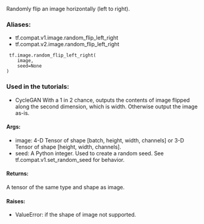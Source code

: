 Randomly flip an image horizontally (left to right).
### Aliases:
- tf.compat.v1.image.random_flip_left_right
- tf.compat.v2.image.random_flip_left_right

```
 tf.image.random_flip_left_right(
    image,
    seed=None
)
```
### Used in the tutorials:
- CycleGAN
With a 1 in 2 chance, outputs the contents of image flipped along the second dimension, which is width. Otherwise output the image as-is.
#### Args:
- image: 4-D Tensor of shape [batch, height, width, channels] or 3-D Tensor of shape [height, width, channels].
- seed: A Python integer. Used to create a random seed. See tf.compat.v1.set_random_seed for behavior.
#### Returns:
A tensor of the same type and shape as image.
#### Raises:
- ValueError: if the shape of image not supported.

